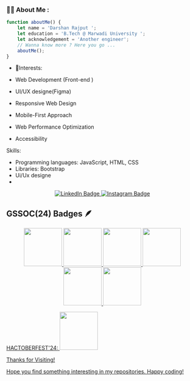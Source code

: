 ### :man_technologist: About Me : 
```javascript
function aboutMe() {
    let name = 'Darshan Rajput ';
    let education = 'B.Tech @ Marwadi University ';
    let acknowledgement = 'Another engineer';
    // Wanna know more ? Here you go ...
    aboutMe();
}

```
- 🌱Interests:

- Web Development (Front-end )
- UI/UX designe(Figma)
- Responsive Web Design
- Mobile-First Approach
- Web Performance Optimization
- Accessibility

  
Skills:

- Programming languages: JavaScript, HTML, CSS
- Libraries:  Bootstrap
- Ui/Ux designe
- 
<div id="badges" align="center">
  <a href="https://www.linkedin.com/in/darshan-rajput-4b0b23288/">
   <img src="https://img.shields.io/badge/LinkedIn-blue?style=for-the-badge&logo=linkedin&logoColor=white" alt="LinkedIn Badge"/>
  </a>
  <a href="https://www.instagram.com/darshan._.3690/">
  <img src="https://img.shields.io/badge/Instagram-E4405F?style=for-the-badge&logo=instagram&logoColor=white" alt="Instagram Badge"/>
  </a>
</div>

## GSSOC(24) Badges 🪶
<div style='display:flex; align-items:center; gap: 10px;' align='center'><a href="https://gssoc.girlscript.tech/leaderboard">
<img src="https://raw.githubusercontent.com/GSSoC24/Postman-Challenge/main/docs/assets/Postman%20White.png" width="100px" height="100px" />
  <img src="https://raw.githubusercontent.com/GSSoC24/Postman-Challenge/main/docs/assets/1.png" width="100px" height="100px" />
  <img src="https://raw.githubusercontent.com/GSSoC24/Postman-Challenge/main/docs/assets/2.png" width="100px" height="100px" />
  <img src="https://raw.githubusercontent.com/GSSoC24/Postman-Challenge/main/docs/assets/3.png" width="100px" height="100px" />
  <img src="https://raw.githubusercontent.com/GSSoC24/Postman-Challenge/main/docs/assets/4.png" width="100px" height="100px" />
  <img src="https://raw.githubusercontent.com/GSSoC24/Postman-Challenge/main/docs/assets/5.png" width="100px" height="100px" />

</div>

   HACTOBERFEST'24:
    <img src="C:\Users\darsh\OneDrive\Desktop\labmanualhtml\HACKTOBARFEST2024" width="100px" height="100px" />
   
   

Thanks for Visiting!

Hope you find something interesting in my repositories. Happy coding!



<!---
Darshan3690/Darshan3690 is a ✨ special ✨ repository because its `README.md` (this file) appears on your GitHub profile.
You can click the Preview link to take a look at your changes.
--->
